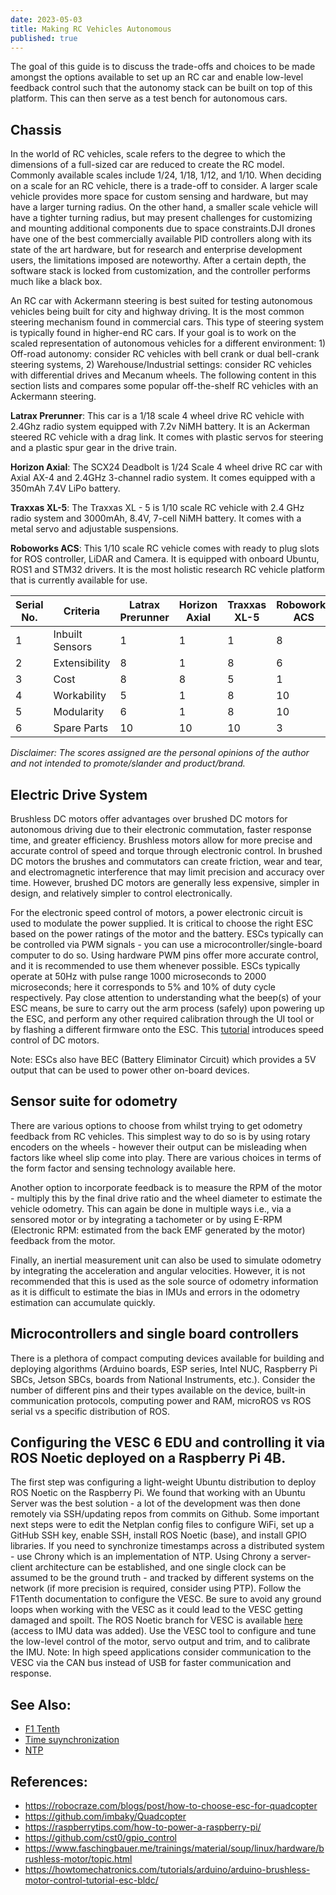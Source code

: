 ```yaml
---
date: 2023-05-03
title: Making RC Vehicles Autonomous
published: true
---
```

The goal of this guide is to discuss the trade-offs and choices to be made amongst the options available to set up an RC car and enable low-level feedback control such that the autonomy stack can be built on top of this platform. This can then serve as a test bench for autonomous cars.


## Chassis
In the world of RC vehicles, scale refers to the degree to which the dimensions of a full-sized car are reduced to create the RC model. Commonly available scales include 1/24, 1/18, 1/12, and 1/10. When deciding on a scale for an RC vehicle, there is a trade-off to consider. A larger scale vehicle provides more space for custom sensing and hardware, but may have a larger turning radius. On the other hand, a smaller scale vehicle will have a tighter turning radius, but may present challenges for customizing and mounting additional components due to space constraints.DJI drones have one of the best commercially available PID controllers along with its state of the art hardware, but for research and enterprise development users, the limitations imposed are noteworthy. After a certain depth, the software stack is locked from customization, and the controller performs much like a black box.

An RC car with Ackermann steering is best suited for testing autonomous vehicles being built for city and highway driving. It is the most common steering mechanism found in commercial cars. This type of steering system is typically found in higher-end RC cars. If your goal is to work on the scaled representation of autonomous vehicles for a different environment: 1) Off-road autonomy: consider RC vehicles with bell crank or dual bell-crank steering systems, 2) Warehouse/Industrial settings: consider RC vehicles with differential drives and Mecanum wheels. The following content in this section lists and compares some popular off-the-shelf RC vehicles with an Ackermann steering.

**Latrax Prerunner**: This car is a 1/18 scale 4 wheel drive RC vehicle with 2.4Ghz radio system equipped with 7.2v NiMH battery. It is an Ackerman steered RC vehicle with a drag link. It comes with plastic servos for steering and a plastic spur gear in the drive train.

**Horizon Axial**: The SCX24 Deadbolt is 1/24 Scale 4 wheel drive RC car with Axial AX-4 and 2.4GHz 3-channel radio system. It comes equipped with a 350mAh 7.4V LiPo battery.

**Traxxas XL-5**: The Traxxas XL - 5 is 1/10 scale RC vehicle with 2.4 GHz radio system and 3000mAh, 8.4V, 7-cell NiMH battery. It comes with a metal servo and adjustable suspensions.

**Roboworks ACS**: This 1/10 scale RC vehicle comes with ready to plug slots for ROS controller, LiDAR and Camera. It is equipped with onboard Ubuntu, ROS1 and STM32 drivers. It is the most holistic research RC vehicle platform that is currently available for use.

| Serial No.  | Criteria | Latrax Prerunner | Horizon Axial | Traxxas XL-5 | Roboworks ACS
| ------------- | ------------- |------------- |------------- |------------- |------------- |
| 1 | Inbuilt Sensors  | 1 | 1 | 1 | 8 |
| 2 | Extensibility  | 8 | 1 | 8 | 6 |
| 3 | Cost | 8 | 8 | 5 | 1 |
| 4 | Workability | 5 | 1 | 8 | 10 |
| 5 | Modularity | 6 | 1 | 8 | 10 |
| 6 | Spare Parts | 10 | 10 | 10 | 3 |

_Disclaimer: The scores assigned are the personal opinions of the author and not intended to promote/slander and product/brand._

## Electric Drive System
Brushless DC motors offer advantages over brushed DC motors for autonomous driving due to their electronic commutation, faster response time, and greater efficiency. Brushless motors allow for more precise and accurate control of speed and torque through electronic control. In brushed DC motors the brushes and commutators can create friction, wear and tear, and electromagnetic interference that may limit precision and accuracy over time. However, brushed DC motors are generally less expensive, simpler in design, and relatively simpler to control electronically.

For the electronic speed control of motors, a power electronic circuit is used to modulate the power supplied. It is critical to choose the right ESC based on the power ratings of the motor and the battery. ESCs typically can be controlled via PWM signals - you can use a microcontroller/single-board computer to do so. Using hardware PWM pins offer more accurate control, and it is recommended to use them whenever possible. ESCs typically operate at 50Hz with pulse range 1000 microseconds to 2000 microseconds; here it corresponds to 5% and 10% of duty cycle respectively. Pay close attention to understanding what the beep(s) of your ESC means, be sure to carry out the arm process (safely) upon powering up the ESC, and perform any other required calibration through the UI tool or by flashing a different firmware onto the ESC. This [tutorial](https://www.circuitbasics.com/introduction-to-dc-motors-2/) introduces speed control of DC motors.

Note: ESCs also have BEC (Battery Eliminator Circuit) which provides a 5V output that can be used to power other on-board devices.

## Sensor suite for odometry
There are various options to choose from whilst trying to get odometry feedback from RC vehicles. This simplest way to do so is by using rotary encoders on the wheels - however their output can be misleading when factors like wheel slip come into play. There are various choices in terms of the form factor and sensing technology available here.

Another option to incorporate feedback is to measure the RPM of the motor - multiply this by the final drive ratio and the wheel diameter to estimate the vehicle odometry. This can again be done in multiple ways i.e., via a sensored motor or by integrating a tachometer or by using E-RPM (Electronic RPM: estimated from the back EMF generated by the motor) feedback from the motor.

Finally, an inertial measurement unit can also be used to simulate odometry by integrating the acceleration and angular velocities. However, it is not recommended that this is used as the sole source of odometry information as it is difficult to estimate the bias in IMUs and errors in the odometry estimation can accumulate quickly.

## Microcontrollers and single board controllers
There is a plethora of compact computing devices available for building and deploying algorithms (Arduino boards, ESP series, Intel NUC, Raspberry Pi SBCs, Jetson SBCs, boards from National Instruments, etc.). Consider the number of different pins and their types available on the device, built-in communication protocols, computing power and RAM, microROS vs ROS serial vs a specific distribution of ROS.

## Configuring the VESC 6 EDU and controlling it via ROS Noetic deployed on a Raspberry Pi 4B.
The first step was configuring a light-weight Ubuntu distribution to deploy ROS Noetic on the Raspberry Pi. We found that working with an Ubuntu Server was the best solution - a lot of the development was then done remotely via SSH/updating repos from commits on Github. Some important next steps were to edit the Netplan config files to configure WiFi, set up a GitHub SSH key, enable SSH, install ROS Noetic (base), and install GPIO libraries. If you need to synchronize timestamps across a distributed system - use Chrony which is an implementation of NTP. Using Chrony a server-client architecture can be established, and one single clock can be assumed to be the ground truth - and tracked by different systems on the network (if more precision is required, consider using PTP). Follow the F1Tenth documentation to configure the VESC. Be sure to avoid any ground loops when working with the VESC as it could lead to the VESC getting damaged and spoilt. The ROS Noetic branch for VESC is available [here](https://github.com/VineetTambe/vesc) (access to IMU data was added). Use the VESC tool to configure and tune the low-level control of the motor, servo output and trim, and to calibrate the IMU.
Note: In high speed applications consider communication to the VESC via the CAN bus instead of USB for faster communication and response.

## See Also:
- [F1 Tenth](https://f1tenth.readthedocs.io/en/stable/)
- [Time suynchronization](https://www.robotsforroboticists.com/timing-synchronization/)
- [NTP](https://serverfault.com/questions/806274/how-to-set-up-local-ntp-server-without-internet-access-on-ubuntu)

## References:
- https://robocraze.com/blogs/post/how-to-choose-esc-for-quadcopter
- https://github.com/imbaky/Quadcopter
- https://raspberrytips.com/how-to-power-a-raspberry-pi/
- https://github.com/cst0/gpio_control
- https://www.faschingbauer.me/trainings/material/soup/linux/hardware/brushless-motor/topic.html
- https://howtomechatronics.com/tutorials/arduino/arduino-brushless-motor-control-tutorial-esc-bldc/
